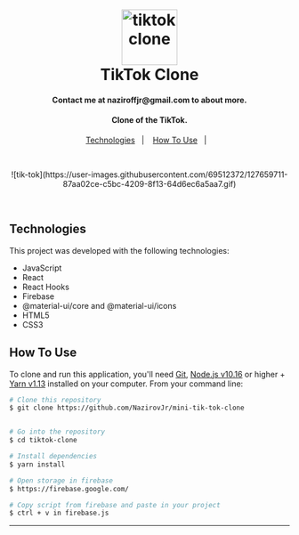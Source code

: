 <h1 align="center">
<img alt="tiktokclone" title="tiktokclone" src="https://res.cloudinary.com/matheuscastroweb/image/upload/v1588992052/tiktok-clone/tiktok_x9nihm.png" width="100px" />
    <br>
    TikTok Clone
</h1>

<h4 align="center">
Contact me at naziroffjr@gmail.com to about more.
</h4>

<h4 align="center">
Clone of the TikTok. 
</h4>


<p align="center">
  <a href="#technologies">Technologies</a>&nbsp;&nbsp;&nbsp;|&nbsp;&nbsp;&nbsp;
  <a href="#how-to-use">How To Use</a>&nbsp;&nbsp;&nbsp;|&nbsp;&nbsp;&nbsp;
</p>
<br>
<p align="center">
![tik-tok](https://user-images.githubusercontent.com/69512372/127659711-87aa02ce-c5bc-4209-8f13-64d6ec6a5aa7.gif)

<br>
</p>
<br>


## Technologies

This project was developed with the following technologies:

- JavaScript
- React
- React Hooks
- Firebase
- @material-ui/core and @material-ui/icons
- HTML5
- CSS3


## How To Use

To clone and run this application, you'll need [Git](https://git-scm.com), [Node.js v10.16][nodejs] or higher + [Yarn v1.13][yarn] installed on your computer. From your command line:

```bash
# Clone this repository
$ git clone https://github.com/NazirovJr/mini-tik-tok-clone


# Go into the repository
$ cd tiktok-clone

# Install dependencies
$ yarn install

# Open storage in firebase
$ https://firebase.google.com/

# Copy script from firebase and paste in your project
$ ctrl + v in firebase.js
```
---

[nodejs]: https://nodejs.org/
[yarn]: https://yarnpkg.com/

